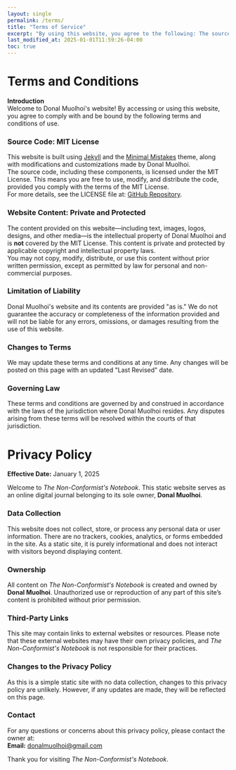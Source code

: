 ```yaml
---
layout: single
permalink: /terms/
title: "Terms of Service"
excerpt: "By using this website, you agree to the following: The source code is licensed under the MIT License; however, all other content is private and protected. The website is provided 'as is,' with no guarantees of accuracy or liability for damages."
last_modified_at: 2025-01-01T11:59:26-04:00
toc: true
---
```


# Terms and Conditions  

**Introduction**  
Welcome to Donal Muolhoi's website! By accessing or using this website, you agree to comply with and be bound by the following terms and conditions of use.  

### Source Code: MIT License
This website is built using [Jekyll](https://jekyllrb.com/) and the [Minimal Mistakes](https://mmistakes.github.io/minimal-mistakes/) theme, along with modifications and customizations made by Donal Muolhoi.  
The source code, including these components, is licensed under the MIT License. This means you are free to use, modify, and distribute the code, provided you comply with the terms of the MIT License.  
For more details, see the LICENSE file at: [GitHub Repository](https://github.com/Pigman1000/718818739938/blob/main/LICENSE).  

### Website Content: Private and Protected  
The content provided on this website—including text, images, logos, designs, and other media—is the intellectual property of Donal Muolhoi and is **not** covered by the MIT License. This content is private and protected by applicable copyright and intellectual property laws.  
You may not copy, modify, distribute, or use this content without prior written permission, except as permitted by law for personal and non-commercial purposes.  

### Limitation of Liability 
Donal Muolhoi's website and its contents are provided "as is." We do not guarantee the accuracy or completeness of the information provided and will not be liable for any errors, omissions, or damages resulting from the use of this website.  

### Changes to Terms
We may update these terms and conditions at any time. Any changes will be posted on this page with an updated "Last Revised" date.  

### Governing Law
These terms and conditions are governed by and construed in accordance with the laws of the jurisdiction where Donal Muolhoi resides. Any disputes arising from these terms will be resolved within the courts of that jurisdiction.

# Privacy Policy

**Effective Date:** January 1, 2025  

Welcome to *The Non-Conformist's Notebook*. This static website serves as an online digital journal belonging to its sole owner, **Donal Muolhoi**.  

### Data Collection  
This website does not collect, store, or process any personal data or user information. There are no trackers, cookies, analytics, or forms embedded in the site. As a static site, it is purely informational and does not interact with visitors beyond displaying content.  

### Ownership  
All content on *The Non-Conformist's Notebook* is created and owned by **Donal Muolhoi**. Unauthorized use or reproduction of any part of this site’s content is prohibited without prior permission.  

### Third-Party Links  
This site may contain links to external websites or resources. Please note that these external websites may have their own privacy policies, and *The Non-Conformist's Notebook* is not responsible for their practices.  

### Changes to the Privacy Policy  
As this is a simple static site with no data collection, changes to this privacy policy are unlikely. However, if any updates are made, they will be reflected on this page.  

### Contact  
For any questions or concerns about this privacy policy, please contact the owner at:  
**Email:** donalmuolhoi@gmail.com  

Thank you for visiting *The Non-Conformist's Notebook*.
